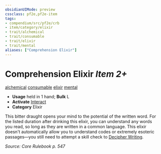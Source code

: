 ```yaml
---
obsidianUIMode: preview
cssclass: pf2e,pf2e-item
tags:
- compendium/src/pf2e/crb
- item/category/elixir
- trait/alchemical
- trait/consumable
- trait/elixir
- trait/mental
aliases: ["Comprehension Elixir"]
---
```

# Comprehension Elixir *Item 2+*  
[alchemical](rules/traits/alchemical.md)  [consumable](rules/traits/consumable.md)  [elixir](rules/traits/elixir.md)  [mental](rules/traits/mental.md)  

- **Usage** held in 1 hand; **Bulk** L
- **Activate** [Interact](rules/actions/interact.md)
- **Category** Elixir

This bitter draught opens your mind to the potential of the written word. For the listed duration after drinking this elixir, you can understand any words you read, so long as they are written in a common language. This elixir doesn't automatically allow you to understand codes or extremely esoteric passages—you still need to attempt a skill check to [Decipher Writing](rules/actions/decipher-writing.md).

*Source: Core Rulebook p. 547*